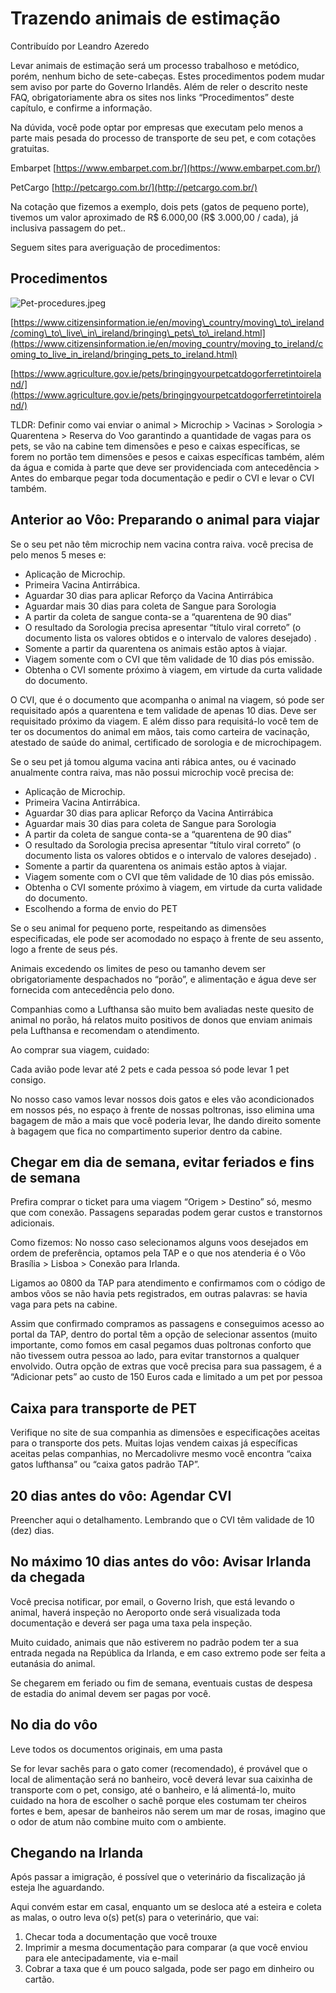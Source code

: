 # Trazendo animais de estimação

Contribuído por Leandro Azeredo

Levar animais de estimação será um processo trabalhoso e metódico, porém, nenhum bicho de sete-cabeças. Estes procedimentos podem mudar sem aviso por parte do Governo Irlandês. Além de reler o descrito neste FAQ, obrigatoriamente abra os sites nos links “Procedimentos” deste capítulo, e confirme a informação.

Na dúvida, você pode optar por empresas que executam pelo menos a parte mais pesada do processo de transporte de seu pet, e com cotações gratuitas.

Embarpet [https://www.embarpet.com.br/](https://www.embarpet.com.br/)  

PetCargo [http://petcargo.com.br/](http://petcargo.com.br/)

Na cotação que fizemos a exemplo, dois pets (gatos de pequeno porte), tivemos um valor aproximado de R$ 6.000,00 (R$ 3.000,00 / cada), já inclusiva passagem do pet..

Seguem sites para averiguação de procedimentos:

## Procedimentos

![Pet-procedures.jpeg](/images/Pet-procedures.jpeg)

[https://www.citizensinformation.ie/en/moving\_country/moving\_to\_ireland/coming\_to\_live\_in\_ireland/bringing\_pets\_to\_ireland.html](https://www.citizensinformation.ie/en/moving_country/moving_to_ireland/coming_to_live_in_ireland/bringing_pets_to_ireland.html)

[https://www.agriculture.gov.ie/pets/bringingyourpetcatdogorferretintoireland/](https://www.agriculture.gov.ie/pets/bringingyourpetcatdogorferretintoireland/)

TLDR: Definir como vai enviar o animal > Microchip > Vacinas > Sorologia > Quarentena > Reserva do Voo garantindo a quantidade de vagas para os pets, se vão na cabine tem dimensões e peso e caixas específicas, se forem no portão tem dimensões e pesos e caixas específicas também, além da água e comida à parte que deve ser providenciada com antecedência > Antes do embarque pegar toda documentação e pedir o CVI e levar o CVI também.

## Anterior ao Vôo: Preparando o animal para viajar

Se o seu pet não têm microchip nem vacina contra raiva. você precisa de pelo menos 5 meses e:

* Aplicação de Microchip.
* Primeira Vacina Antirrábica.
* Aguardar 30 dias para aplicar Reforço da Vacina Antirrábica
* Aguardar mais 30 dias para coleta de Sangue para Sorologia
* A partir da coleta de sangue conta-se a “quarentena de 90 dias”
* O resultado da Sorologia precisa apresentar “título viral correto” (o documento lista os valores obtidos e o intervalo de valores desejado) .
* Somente a partir da quarentena os animais estão aptos à viajar.
* Viagem somente com o CVI que têm validade de 10 dias pós emissão.
* Obtenha o CVI somente próximo à viagem, em virtude da curta validade do documento.

O CVI, que é o documento que acompanha o animal na viagem, só pode ser requisitado após a quarentena e tem validade de apenas 10 dias. Deve ser requisitado próximo da viagem. E além disso para requisitá-lo você tem de ter os documentos do animal em mãos, tais como carteira de vacinação, atestado de saúde do animal, certificado de sorologia e de microchipagem.

Se o seu pet já tomou alguma vacina anti rábica antes, ou é vacinado anualmente contra raiva, mas não possui microchip você precisa de:

* Aplicação de Microchip.
* Primeira Vacina Antirrábica.
* Aguardar 30 dias para aplicar Reforço da Vacina Antirrábica
* Aguardar mais 30 dias para coleta de Sangue para Sorologia
* A partir da coleta de sangue conta-se a “quarentena de 90 dias”
* O resultado da Sorologia precisa apresentar “título viral correto” (o documento lista os valores obtidos e o intervalo de valores desejado) .
* Somente a partir da quarentena os animais estão aptos à viajar.
* Viagem somente com o CVI que têm validade de 10 dias pós emissão.
* Obtenha o CVI somente próximo à viagem, em virtude da curta validade do documento.
* Escolhendo a forma de envio do PET

Se o seu animal for pequeno porte, respeitando as dimensões especificadas, ele pode ser acomodado no espaço à frente de seu assento, logo a frente de seus pés.

Animais excedendo os limites de peso ou tamanho devem ser obrigatoriamente despachados no “porão”, e alimentação e água deve ser fornecida com antecedência pelo dono.

Companhias como a Lufthansa são muito bem avaliadas neste quesito de animal no porão, há relatos muito positivos de donos que enviam animais pela Lufthansa e recomendam o atendimento.

Ao comprar sua viagem, cuidado:

Cada avião pode levar até 2 pets e cada pessoa só pode levar 1 pet consigo.

No nosso caso vamos levar nossos dois gatos e eles vão acondicionados em nossos pés, no espaço à frente de nossas poltronas, isso elimina uma bagagem de mão a mais que você poderia levar, lhe dando direito somente à bagagem que fica no compartimento superior dentro da cabine.

## Chegar em dia de semana, evitar feriados e fins de semana

Prefira comprar o ticket para uma viagem “Origem > Destino” só, mesmo que com conexão. Passagens separadas podem gerar custos e transtornos adicionais.

Como fizemos: No nosso caso selecionamos alguns voos desejados em ordem de preferência, optamos pela TAP e o que nos atenderia é o Vôo Brasília > Lisboa > Conexão para Irlanda.

Ligamos ao 0800 da TAP para atendimento e confirmamos com o código de ambos vôos se não havia pets registrados, em outras palavras: se havia vaga para pets na cabine.

Assim que confirmado compramos as passagens e conseguimos acesso ao portal da TAP, dentro do portal têm a opção de selecionar assentos (muito importante, como fomos em casal pegamos duas poltronas conforto que não tivessem outra pessoa ao lado, para evitar transtornos a qualquer envolvido. Outra opção de extras que você precisa para sua passagem, é a “Adicionar pets” ao custo de 150 Euros cada e limitado a um pet por pessoa

## Caixa para transporte de PET

Verifique no site de sua companhia as dimensões e especificações aceitas para o transporte dos pets. Muitas lojas vendem caixas já específicas aceitas pelas companhias, no Mercadolivre mesmo você encontra “caixa gatos lufthansa” ou “caixa gatos padrão TAP”.

## 20 dias antes do vôo: Agendar CVI

Preencher aqui o detalhamento. Lembrando que o CVI têm validade de 10 (dez) dias.

## No máximo 10 dias antes do vôo: Avisar Irlanda da chegada

Você precisa notificar, por email, o Governo Irish, que está levando o animal, haverá inspeção no Aeroporto onde será visualizada toda documentação e deverá ser paga uma taxa pela inspeção.

Muito cuidado, animais que não estiverem no padrão podem ter a sua entrada negada na República da Irlanda, e em caso extremo pode ser feita a eutanásia do animal.

Se chegarem em feriado ou fim de semana, eventuais custas de despesa de estadia do animal devem ser pagas por você.

## No dia do vôo

Leve todos os documentos originais, em uma pasta

Se for levar sachês para o gato comer (recomendado), é provável que o local de alimentação será no banheiro, você deverá levar sua caixinha de transporte com o pet, consigo, até o banheiro, e lá alimentá-lo, muito cuidado na hora de escolher o sachê porque eles costumam ter cheiros fortes e bem, apesar de banheiros não serem um mar de rosas, imagino que o odor de atum não combine muito com o ambiente.

## Chegando na Irlanda

Após passar a imigração, é possível que o veterinário da fiscalização já esteja lhe aguardando.

Aqui convém estar em casal, enquanto um se desloca até a esteira e coleta as malas, o outro leva o(s) pet(s) para o veterinário, que vai:

1. Checar toda a documentação que você trouxe
2. Imprimir a mesma documentação para comparar (a que você enviou para ele antecipadamente, via e-mail
3. Cobrar a taxa que é um pouco salgada, pode ser pago em dinheiro ou cartão.
